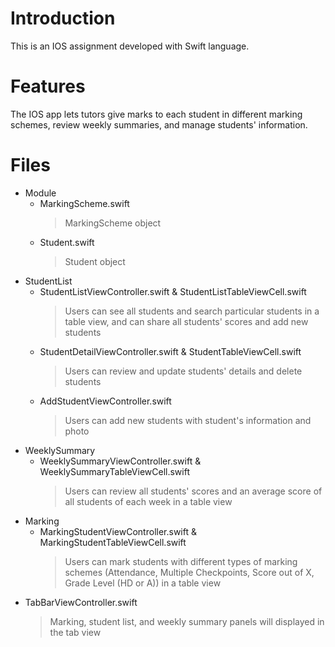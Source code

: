 # Introduction

This is an IOS assignment developed with Swift language.

# Features

The IOS app lets tutors give marks to each student in different marking schemes, review weekly summaries, and manage students' information.

# Files

- Module
  - MarkingScheme.swift
    > MarkingScheme object
  - Student.swift
    > Student object
- StudentList
  - StudentListViewController.swift & StudentListTableViewCell.swift
    > Users can see all students and search particular students in a table view, and can share all students' scores and add new students   
  - StudentDetailViewController.swift & StudentTableViewCell.swift
    >  Users can review and update students' details and delete students
  - AddStudentViewController.swift
    > Users can add new students with student's information and photo
- WeeklySummary
  - WeeklySummaryViewController.swift & WeeklySummaryTableViewCell.swift
    > Users can review all students' scores and an average score of all students of each week in a table view
- Marking
  - MarkingStudentViewController.swift & MarkingStudentTableViewCell.swift
    > Users can mark students with different types of marking schemes (Attendance, Multiple Checkpoints, Score out of X, Grade Level (HD or A))  in a table view
- TabBarViewController.swift
  > Marking, student list, and weekly summary panels will displayed in the tab view